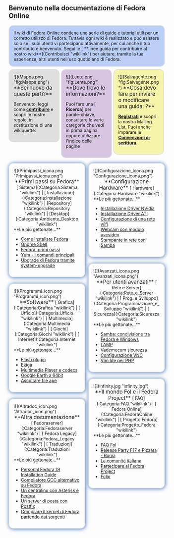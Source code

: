 Benvenuto nella documentazione di Fedora Online
-----------------------------------------------

<div style="width:100%; float:left">
<div style="margin-bottom:8px; border:2px solid #dfdfdf; padding: 1em; background-color:#bacef8; -moz-border-radius:15px;-webkit-border-radius:15px;min-height:80px;">
Il wiki di Fedora Online contiene una serie di guide e tutorial utili per un corretto utilizzo di Fedora.
Tuttavia ogni wiki è realizzato e può esistere solo se i suoi utenti vi partecipano attivamente, per cui anche il tuo contributo è benvenuto. Segui le [ **linee guida per contribuire al nostro wiki**](Contribuisci "wikilink") per aiutare, tramite la tua esperienza, altri utenti nell'uso quotidiano di Fedora.

</div>
</div>
<div style="width:32.5%; float:left;margin-right:1%">
<div style="margin-bottom:8px; border:2px solid #dfdfdf; padding:1em; background-color:#dfdfdf; -moz-border-radius:15px; -webkit-border-radius:15px;min-height:130px;">
![](Mappa.png "fig:Mappa.png") <big>**Sei nuovo da queste parti?**</big>

Benvenuto, leggi come [**contribuire**](Contribuisci "wikilink") e scopri le nostre regole, in sostituzione di una wikiquette.

</div>
</div>
<div style="width:32.5%; float:left;margin-right:1%">
<div class="metadata plainlinks" style="margin-bottom:8px; border: 2px solid #dfdfdf; padding: 1em; background-color:#d7c5e2; -moz-border-radius:15px;-webkit-border-radius:15px;min-height:130px;">
![](Lente.png "fig:Lente.png") <big>**Dove trovo le informazioni?**</big>

Puoi fare una \[ **Ricerca**\] per parole-chiave, consultare le varie categorie che vedi in prima pagina oppure utilizzare l'indice delle pagine

</div>
</div>
<div style="width:32.5%; float:left;">
<div style="margin-bottom:8px; border: 2px solid #dfdfdf; padding: 1em; background-color:#f5f4ab; -moz-border-radius:15px;-webkit-border-radius:15px;min-height:130px;">
![](Salvagente.png "fig:Salvagente.png") <big>**Cosa devo fare per inviare o modificare una guida: ?** </big>

[**Registrati**](Contribuisci "wikilink") e scopri la nostra Mailing List. Puoi anche imparare le [**Convenzioni di scrittura**](Convenzioni_di_scrittura "wikilink").

</div>
</div>
<div style="width:49%;float:left;margin-top:8px;margin-right:2%">
<div style="margin-bottom:20px; border:2px solid #dfdfdf; padding: 1em; -moz-border-radius:15px;-webkit-border-radius:15px;box-shadow:#3C6EB4 1px 1px 13px;-moz-box-shadow:#3C6EB4 1px 1px 13px;-webkit-box-shadow:#3C6EB4 1px 1px 13px;min-height:200px;">
![](Primipassi_icona.png "Primipassi_icona.png")

<div style="text-align:center">
<big>**Primi passi su Fedora** </big>
[ Sistema](:Categoria:Sistema "wikilink") | [ Installazione](:Categoria:Installazione "wikilink") | [Repository](:Categoria:Repository "wikilink") | [Desktop](:Categoria:Ambiente_Desktop "wikilink")

</div>

<div class="principale">
**Le più gettonate...**

-   [ Come installare Fedora](Installazione_Fedora "wikilink")
-   [ Gnome Shell](Gnome-Shell_e_le_sue_estensioni "wikilink")
-   [ Fedora: primi passi](Fedora_-_Missione_possibile "wikilink")
-   [ Yum - i comandi principali](Yum_-_i_comandi_principali "wikilink")
-   [ Upgrade di Fedora tramite system-upgrade](Aggiornamento_Fedora_con_system-upgrade "wikilink")

</div>
</div>
<div style="margin-bottom:20px; border:2px solid #dfdfdf; padding: 1em; -moz-border-radius:15px;-webkit-border-radius:15px;box-shadow:#3C6EB4 1px 1px 13px;-moz-box-shadow:#3C6EB4 1px 1px 13px;-webkit-box-shadow:#3C6EB4 1px 1px 13px;min-height:200px;">
![](Programmi_icon.png "Programmi_icon.png")

<div style="text-align:center">
<big>**Software** </big>
[ Grafica](:Categoria:Grafica "wikilink") | [ Ufficio](:Categoria:Ufficio "wikilink") | [ Multimedia](:Categoria:Multimedia "wikilink") | [ Giochi](:Categoria:Giochi "wikilink") | [ Internet](:Categoria:Internet "wikilink")

</div>

<div class="principale">
**Le più gettonate...**

-   [ Flash plugin](Flash_plugin "wikilink")
-   [ Ekiga](Ekiga "wikilink")
-   [ Multimedia Player e codecs](Multimedia_Player_e_codecs "wikilink")
-   [ Google Earth a 64bit](Google_Earth:_Installazione_RPM_a_64bit "wikilink")
-   [ Ascoltare file ape](Ascoltare_file_ape "wikilink")

</div>
</div>
<div style="margin-bottom:20px; border:2px solid #dfdfdf; padding: 1em; -moz-border-radius:15px;-webkit-border-radius:15px;box-shadow:#3C6EB4 1px 1px 13px;-moz-box-shadow:#3C6EB4 1px 1px 13px;-webkit-box-shadow:#3C6EB4 1px 1px 13px;min-height:200px;">
![](Altradoc_icon.png "Altradoc_icon.png")

<div style="text-align:center">
<big>**Altra documentazione** </big>
[ Fedoraserver](:Categoria:Fedoraserver "wikilink") | [ Fedora Legacy](:Categoria:Fedora_Legacy "wikilink") | [ Traduzioni](:Categoria:Traduzioni "wikilink")

</div>

<div class="principale">
**Le più gettonate...**

-   [ Personal Fedora 19 Installation Guide](Personal_Fedora_19_Installation_Guide_di_Mauriat_Miranda "wikilink")
-   [ Compilatore GCC alternativo su Fedora](Installare_un_Compilatore_GCC_alternativo_su_Fedora,_di_Mauriat_Miranda "wikilink")
-   [ Un centralino con Asterisk e Fedora](Un_centralino_con_Asterisk_e_Fedora "wikilink")
-   [ Un server di posta con Postfix](Un_server_di_posta_con_Postfix_(e_altre_cosette...)_v._0.1 "wikilink")
-   [ Compilare il kernel di Fedora partendo dai sorgenti](Come_compilare_il_kernel_di_Fedora_partendo_dai_sorgenti "wikilink")

</div>
</div>
</div>
<div style="width:49%; float:left;margin-top:8px">
<div style="margin-bottom:20px; border:2px solid #dfdfdf; padding: 1em; -moz-border-radius:15px;-webkit-border-radius:15px;box-shadow:#3C6EB4 1px 1px 13px;-moz-box-shadow:#3C6EB4 1px 1px 13px;-webkit-box-shadow:#3C6EB4 1px 1px 13px;min-height:200px;">
![](Configurazione_icona.png "Configurazione_icona.png")

<div style="text-align:center">
<big>**Configurazione Hardware** </big>
[ Hardware](:Categoria:Hardware "wikilink")

</div>

<div class="principale">
**Le più gettonate...**

-   [ Installazione Driver NVidia](Installazione_Driver_NVidia "wikilink")
-   [ Installazione Driver ATI](Installazione_Driver_ATI "wikilink")
-   [ Configurazione di una rete wifi](Configurazione_di_una_rete_wifi "wikilink")
-   [ Webcam con modulo uvcvideo](Workaround_per_webcam_con_modulo_uvcvideo "wikilink")
-   [ Stampante in rete con Samba](Stampante_in_rete_con_Samba "wikilink")

</div>
</div>
<div style="margin-bottom:20px; border:2px solid #dfdfdf; padding: 1em; -moz-border-radius:15px;-webkit-border-radius:15px;box-shadow:#3C6EB4 1px 1px 13px;-moz-box-shadow:#3C6EB4 1px 1px 13px;-webkit-box-shadow:#3C6EB4 1px 1px 13px;min-height:200px;">
![](Avanzati_icona.png "Avanzati_icona.png")

<div style="text-align:center">
<big>**Per utenti avanzati** </big>
[ Rete e Server](:Categoria:Rete_e_Server "wikilink") | [ Prog. e Sviluppo](:Categoria:Programmazione_e_Sviluppo "wikilink") | [ Sicurezza](:Categoria:Sicurezza "wikilink")

</div>

<div class="principale">
**Le più gettonate...**

-   [ Samba: condivisione tra Fedora e Windows](Samba:_condivisione_tra_Fedora_e_Windows "wikilink")
-   [ LAMP](LAMP "wikilink")
-   [ Vademecum sicurezza](Vademecum_sicurezza "wikilink")
-   [ Configurazione VNC](Configurazione_VNC "wikilink")
-   [ Vim Ide per PHP](Vim_Ide_per_PHP "wikilink")

</div>
</div>
<div style="margin-bottom:20px; border:2px solid #dfdfdf; padding: 1em; -moz-border-radius:15px;-webkit-border-radius:15px;box-shadow:#3C6EB4 1px 1px 13px;-moz-box-shadow:#3C6EB4 1px 1px 13px;-webkit-box-shadow:#3C6EB4 1px 1px 13px;min-height:200px;">
![](infinity.jpg "infinity.jpg")

<div style="text-align:center">
<big>**Il mondo Fol e il Fedora Project** </big>
[ FAQ](:Categoria:FAQ "wikilink") | [ Fedora Online](:Categoria:FedoraOnline "wikilink") | [ Progetto Fedora](:Categoria:Progetto_Fedora "wikilink")

</div>

<div class="principale">
**Le più gettonate...**

-   [ FAQ Fol](FAQ_Fol "wikilink")
-   [ Release Party F17 e Pizzata - Roma](Release_Party_F17_-_Roma "wikilink")
-   [ La comunità italiana](La_comunità_italiana "wikilink")
-   [ Partecipare al Fedora Project](Partecipare_al_Fedora_Project "wikilink")
-   [ Folio](Folio "wikilink")

</div>
</div>
</div>

